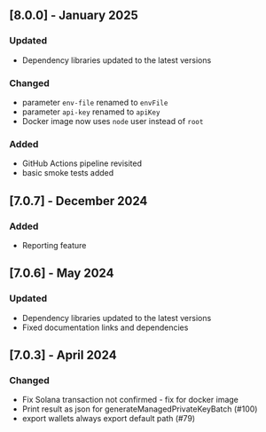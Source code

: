 ## [8.0.0] - January 2025

### Updated

- Dependency libraries updated to the latest versions

### Changed

- parameter `env-file` renamed to `envFile`
- parameter `api-key` renamed to `apiKey`
- Docker image now uses `node` user instead of `root`

### Added

- GitHub Actions pipeline revisited
- basic smoke tests added

## [7.0.7] - December 2024

### Added

- Reporting feature

## [7.0.6] - May 2024

### Updated

- Dependency libraries updated to the latest versions
- Fixed documentation links and dependencies

## [7.0.3] - April 2024

### Changed

- Fix Solana transaction not confirmed - fix for docker image
- Print result as json for generateManagedPrivateKeyBatch (#100)
- export wallets always export default path (#79)
